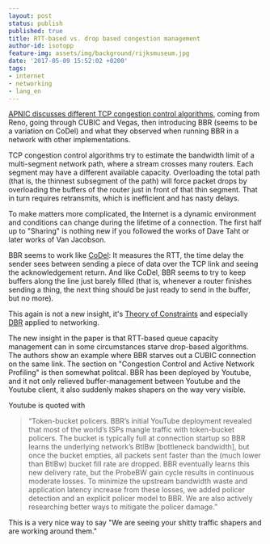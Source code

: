 ```yaml
---
layout: post
status: publish
published: true
title: RTT-based vs. drop based congestion management
author-id: isotopp
feature-img: assets/img/background/rijksmuseum.jpg
date: '2017-05-09 15:52:02 +0200'
tags:
- internet
- networking
- lang_en
---
```

[APNIC discusses different TCP congestion control algorithms](https://blog.apnic.net/2017/05/09/bbr-new-kid-tcp-block/),
coming from Reno, going through CUBIC and Vegas, then introducing BBR (seems
to be a variation on CoDel) and what they observed when running BBR in a
network with other implementations.

TCP congestion control algorithms try to estimate the bandwidth limit of a
multi-segment network path, where a stream crosses many routers. Each
segment may have a different available capacity. Overloading the total path
(that is, the thinnest subsegment of the path) will force packet drops by
overloading the buffers of the router just in front of that thin segment.
That in turn requires retransmits, which is inefficient and has nasty
delays.

To make matters more complicated, the Internet is a dynamic environment and
conditions can change during the lifetime of a connection. The first half up
to "Sharing" is nothing new if you followed the works of Dave Taht or later
works of Van Jacobson. 

BBR seems to work like [CoDel](https://en.wikipedia.org/wiki/CoDel): It
measures the RTT, the time delay the sender sees between sending a piece of
data over the TCP link and seeing the acknowledgement return. And like
CoDel, BBR seems to try to keep buffers along the line just barely filled
(that is, whenever a router finishes sending a thing, the next thing should
be just ready to send in the buffer, but no more). 

This again is not a new insight, it's 
[Theory of Constraints](https://en.wikipedia.org/wiki/Theory_of_constraints#Operations)
and especially
[DBR](http://www.lean-manufacturing-japan.com/scm-terminology/dbr-drum-buffer-rope-theory.html)
applied to networking. 

The new insight in the paper is that RTT-based queue capacity management can
in some circumstances starve drop-based algorithms. The authors show an
example where BBR starves out a CUBIC connection on the same link. The
section on "Congestion Control and Active Network Profiling" is then
somewhat politcal. BBR has been deployed by Youtube, and it not only
relieved buffer-management between Youtube and the Youtube client, it also
suddenly makes shapers on the way very visible.

Youtube is quoted with

> “Token-bucket policers. BBR’s initial YouTube deployment revealed that
> most of the world’s ISPs mangle traffic with token-bucket policers. The
> bucket is typically full at connection startup so BBR learns the
> underlying network’s BtlBw [bottleneck bandwidth], but once the bucket
> empties, all packets sent faster than the (much lower than BtlBw) bucket
> fill rate are dropped. BBR eventually learns this new delivery rate, but
> the ProbeBW gain cycle results in continuous moderate losses. To minimize
> the upstream bandwidth waste and application latency increase from these
> losses, we added policer detection and an explicit policer model to BBR.
> We are also actively researching better ways to mitigate the policer
> damage.”

This is a very nice way to say "We are seeing your shitty traffic shapers
and are working around them."
